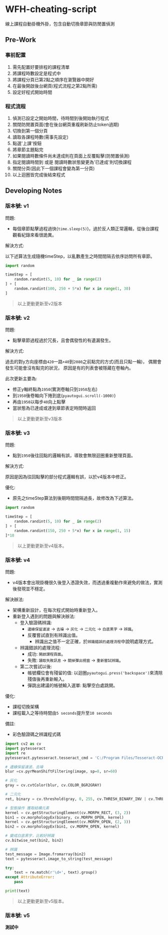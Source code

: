 # WFH-cheating-script
 線上課程自動掛機外掛，包含自動切換章節與防閒置偵測

## Pre-Work

### 事前配置

1. 需先配置好要排程的課程清單
2. 將課程時數設定是程式中
3. 將課程分頁已第2點之順序在瀏覽器中開好
4. 在最後開啟後台網頁(程式流程之第2點所需)
5. 設定好程式開始時間

### 程式流程

1. 偵測已設定之開始時間，待時間到後開始執行程式
2. 關閉防閒置頁面(會在後台網頁重複刷新防止token過期)
3. 切換到第一個分頁
4. 讀取各課程時數(需事先設定)
5. 點選'上課'按鈕
6. 將章節主題點完
7. 如果閱讀時數條件尚未達成則在頁面上反覆點擊(防閒置偵測)
8. 指定閱讀時間到 或是 閱讀時數狀態變更為'已達成'則切換課程
9. 關閉分頁(因此下一個課程會變為第一分頁)
10. 以上迴圈皆完成後結束程式

## Developing Notes

### 版本號: v1

問題:

 - 每個章節點擊過程過快(`time.sleep(5)`)，過於反人類正常邏輯，從後台課程觀看紀錄來看很詭異。

解決方式:

以下述算法生成隨機timeStep，以亂數產生之時間間隔去依序訪問所有章節。
```python
import random

timeStep = [
    random.randint(5, 10) for _ in range(2)
] + [
    random.randint(100, 250 + 5*x) for x in range(1, 30)
]
```
> 以上更動更新至v2版本

### 版本號: v2

問題:

 - 點擊章節過程過於冗長，且會偶發性的有遺漏發生。

解決方式:

過去的對y方向座標由`420`一路`+40`到`2080`之前點完的方式(而且只點一輪)，
偶爾會發生可能會沒有點完的狀況，
原因是有的列表會被隱藏在卷軸內。

此次更新主要為:
- 修正y軸終點為`1950`(實測卷軸只到`1950`左右)
- 到`1950`後卷軸向下捲到底(`pyautogui.scroll(-1000)`)
- 再由`1950`以每步`40`向上點擊
- 當狀態為已達成或達到章節表定時間時返回

> 以上更動更新至v3版本

### 版本號: v3

問題:

 - 點到`1950`後往回點的邏輯有誤，導致會無限迴圈重新整理頁面。

解決方式:

原因是因為往回點擊的部分程式邏輯有誤，以於v4版本中修正。

優化:

 - 原先之timeStep算法到後期時間間隔過長，故修改為下述算法。

```python
import random

timeStep = [
    random.randint(5, 10) for _ in range(2)
] + [
    random.randint(150, 250 + 5*x) for x in range(1, 15)
]*10
```

> 以上更動更新至v4版本。

### 版本號: v4

問題:

 - v4版本會出現掛機很久後登入憑證失效，而透過重複動作來避免的做法，實測後發現並不穩定。

解決辦法:

 - 架構重新設計，在每次程式開始時重新登入。
 - 重新登入遇到的問題與解決辦法:
   - 登入驗證碼辨識:
     - `邊緣保留濾波` → `去噪` → `灰化` → `二元化` → `白底黑字` → `辨識`。
     - 反覆嘗試直到有辨識出值。
       - 辨識出之值不一定正確，於`辨識錯誤的處理流程`中說明處理方式。
   - 辨識錯誤的處理流程:
     - 成功: `開啟課程頁面`。
     - 失敗: `讀取失敗訊息` → `關掉彈出視窗` → `重新嘗試辨識`。
   - 第二次嘗試以後:
     - 帳號欄位會有殘留的值: 以迴圈`pyautogui.press('backspace')`來清除殘值後再重新輸入。
     - 彈跳出建議的帳號輸入選單: 點擊空白處跳開。

優化:

 - 課程切換架構
 - 課程載入之等待時間由`5 seconds`提升至`10 seconds`

備註:

 - 彩色驗證碼之辨識程式碼

```python
import cv2 as cv
import pytesseract
import re
pytesseract.pytesseract.tesseract_cmd = 'C:/Program Files/Tesseract-OCR/tesseract.exe'

# 邊緣保留濾波、去噪
blur =cv.pyrMeanShiftFiltering(image, sp=8, sr=60)

# 灰化
gray = cv.cvtColor(blur, cv.COLOR_BGR2GRAY)

# 二元化
ret, binary = cv.threshold(gray, 0, 255, cv.THRESH_BINARY_INV | cv.THRESH_OTSU)

# 型態操作 獲取結構元素
kernel = cv.getStructuringElement(cv.MORPH_RECT, (3, 2))
bin1 = cv.morphologyEx(binary, cv.MORPH_OPEN, kernel)
kernel = cv.getStructuringElement(cv.MORPH_OPEN, (2, 3))
bin2 = cv.morphologyEx(bin1, cv.MORPH_OPEN, kernel)

# 變成白底黑字，比較好辨識
cv.bitwise_not(bin2, bin2)

# 辨識
test_message = Image.fromarray(bin2)
text = pytesseract.image_to_string(test_message)

try:
    text = re.match(r'\d+', text).group()
except AttributeError:
    pass

print(text)
```

> 以上更動更新至v5版本。

### 版本號: v5


**測試中**